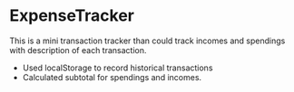 # ExpenseTracker
This is a mini transaction tracker than could track incomes and spendings with description of each transaction.
* Used localStorage to record historical transactions
* Calculated subtotal for spendings and incomes.
